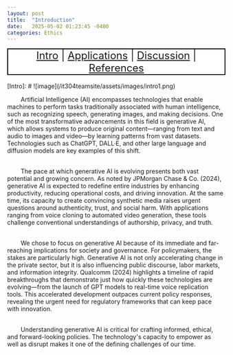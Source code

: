 ```yaml
---
layout: post
title:  "Introduction"
date:   2025-05-02 01:23:45 -0400
categories: Ethics
---
```

<nav-a>
<a href="https://fochoada.github.io/it304teamsite/ethics/2025/05/02/intro.html" title="Intro">Intro</a>
|
<a href="https://fochoada.github.io/it304teamsite/ethics/2025/05/02/application.html" title="Applications">Applications</a>
|
<a href="https://fochoada.github.io/it304teamsite/ethics/2025/05/02/discussion.html" title="Discussion">Discussion</a>
|
<a href="https://fochoada.github.io/it304teamsite/apa/2025/05/01/refrences-Copy.html" title="References">References</a>
</nav-a> 

<style>
nav-a {
display: block;
  background-color: white;
  border: 2px solid black;
  width:100%;
  text-align: center;
  margin: auto;
  font-size:24px;
}
</style>
<br />
[Intro]: # 
![image](/it304teamsite/assets/images/intro1.png) <br />

&nbsp;&nbsp;&nbsp;&nbsp;&nbsp;&nbsp;&nbsp;&nbsp;Artificial Intelligence (AI) encompasses technologies that enable machines to perform tasks traditionally associated with human intelligence, such as recognizing speech, generating images, and making decisions. One of the most transformative advancements in this field is generative AI, which allows systems to produce original content—ranging from text and audio to images and video—by learning patterns from vast datasets. Technologies such as ChatGPT, DALL·E, and other large language and diffusion models are key examples of this shift.

<br />&nbsp;&nbsp;&nbsp;&nbsp;&nbsp;&nbsp;&nbsp;&nbsp;The pace at which generative AI is evolving presents both vast potential and growing concern. As noted by JPMorgan Chase & Co. (2024), generative AI is expected to redefine entire industries by enhancing productivity, reducing operational costs, and driving innovation. At the same time, its capacity to create convincing synthetic media raises urgent questions around authenticity, trust, and social harm. With applications ranging from voice cloning to automated video generation, these tools challenge conventional understandings of authorship, privacy, and truth.

<br />&nbsp;&nbsp;&nbsp;&nbsp;&nbsp;&nbsp;&nbsp;&nbsp;We chose to focus on generative AI because of its immediate and far-reaching implications for society and governance. For policymakers, the stakes are particularly high. Generative AI is not only accelerating change in the private sector, but it is also influencing public discourse, labor markets, and information integrity. Qualcomm (2024) highlights a timeline of rapid breakthroughs that demonstrate just how quickly these technologies are evolving—from the launch of GPT models to real-time voice replication tools. This accelerated development outpaces current policy responses, revealing the urgent need for regulatory frameworks that can keep pace with innovation.

<br />&nbsp;&nbsp;&nbsp;&nbsp;&nbsp;&nbsp;&nbsp;&nbsp;Understanding generative AI is critical for crafting informed, ethical, and forward-looking policies. The technology's capacity to empower as well as disrupt makes it one of the defining challenges of our time.

